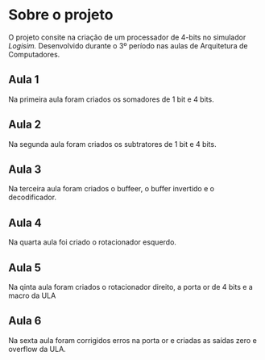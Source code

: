 # Sobre o projeto
O projeto consite na criação de um processador de 4-bits no simulador *Logisim.* Desenvolvido durante o 3º período nas aulas de Arquitetura de Computadores. 
## Aula 1
Na primeira aula foram criados os somadores de 1 bit e 4 bits.

## Aula 2
Na segunda aula foram criados os subtratores de 1 bit e 4 bits.

## Aula 3
Na terceira aula foram criados o buffeer, o buffer invertido e o decodificador.

## Aula 4
Na quarta aula foi criado o rotacionador esquerdo.

## Aula 5
Na qinta aula foram criados o rotacionador direito, a porta or de 4 bits e a macro da ULA

## Aula 6
Na sexta aula foram corrigidos erros na porta or e criadas as saídas zero e overflow da ULA.
